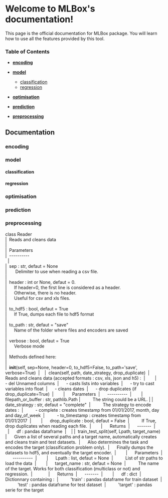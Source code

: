 Welcome to MLBox's documentation!
======================================

This page is the official documentation for MLBox package. You will learn how to use all the features provided by this tool. 


### Table of Contents

* **[encoding](#encoding)**<br>

* **[model](#model)**<br>
  * [classification](#classification) <br>
  * [regression](#regression) <br>

* **[optimisation](#optimisation)**<br>

* **[prediction](#prediction)**<br>

* **[preprocessing](#preprocessing)**<br>


## Documentation

### encoding



### model

#### classification

#### regression

### optimisation

### prediction

### preprocessing

class Reader <br/>
|  Reads and cleans data <br/>
| <br/>
|  Parameters <br/>
|  ---------- <br/> 
| <br/>
|  sep : str, defaut = None <br/>
|       Delimiter to use when reading a csv file. <br/>
| <br/>
|  header : int or None, defaut = 0. <br/>
|      If header=0, the first line is considered as a header. <br/>
|      Otherwise, there is no header. <br/>
|      Useful for csv and xls files. <br/>
| <br/>
|  to_hdf5 : bool, defaut = True <br/>
|      If True, dumps each file to hdf5 format <br/>
| <br/>
|  to_path : str, defaut = "save" <br/>
|      Name of the folder where files and encoders are saved <br/>
| <br/>
|  verbose : bool, defaut = True <br/>
|      Verbose mode <br/>
| <br/>
|  Methods defined here: <br/>
| <br/>
|  __init__(self, sep=None, header=0, to_hdf5=False, to_path='save', verbose=True) 
|   
|  clean(self, path, date_strategy, drop_duplicate) 
|      Reads and cleans data (accepted formats : csv, xls, json and h5) : 
|       
|      - del Unnamed columns 
|      - casts lists into variables 
|      - try to cast variables into float 
|      - cleans dates 
|      - drop duplicates (if drop_duplicate=True) 
|       
|      Parameters 
|      ---------- 
|       
|      filepath_or_buffer : str, pathlib.Path
|          The string could be a URL. 
|
|      date_strategy : str, defaut = "complete" 
|          The strategy to encode dates : 
|          - complete : creates timestamp from 01/01/2017, month, day and day_of_week 
|          - to_timestamp : creates timestamp from 01/01/2017 
|       
|      drop_duplicate : bool, defaut = False 
|          If True, drop duplicates when reading each file. 
|       
|      Returns 
|      ------- 
|       
|      df : pandas dataframe 
|   
|
|  train_test_split(self, Lpath, target_name) 
|      Given a list of several paths and a target name, automatically creates and cleans train and test datasets. 
|      Also determines the task and encodes the target (classification problem only). 
|      Finally dumps the datasets to hdf5, and eventually the target encoder. 
|       
|      Parameters 
|      ---------- 
|       
|      Lpath : list, defaut = None 
|          List of str paths to load the data 
|       
|      target_name : str, defaut = None 
|          The name of the target. Works for both classification (multiclass or not) and regression. 
|            
|      Returns 
|      ------- 
|       
|      df : dict 
|          Dictionnary containing : 
|          'train' : pandas dataframe for train dataset 
|          'test' : pandas dataframe for test dataset 
|          'target' : pandas serie for the target
 



